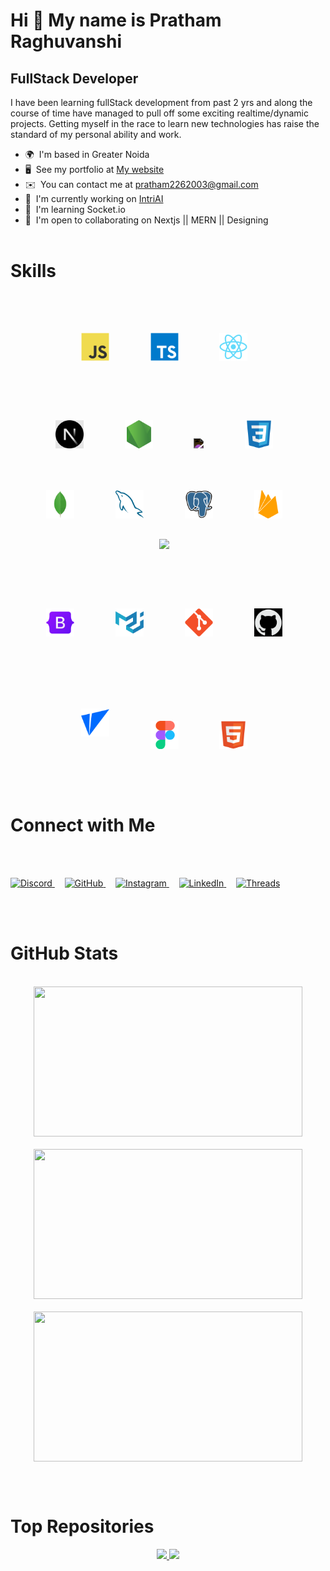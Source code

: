 Hi 👋 My name is Pratham Raghuvanshi
====================================

FullStack Developer
-------------------

I have been learning fullStack development from past 2 yrs and along the course of time have managed to pull off some exciting realtime/dynamic projects. Getting myself in the race to learn new technologies has raise the standard of my personal ability and work.

* 🌍  I'm based in Greater Noida
* 🖥️  See my portfolio at [My website](http://pratham-portfolio-op6k.onrender.com/)
* ✉️  You can contact me at [pratham2262003@gmail.com](mailto:pratham2262003@gmail.com)
* 🚀  I'm currently working on [IntriAI](http://github.com/Pratham22R/IntriAI)
* 🧠  I'm learning Socket.io
* 🤝  I'm open to collaborating on Nextjs || MERN || Designing
<br/><br/>
# Skills
<br/><br/>

<div align="center">
  <!-- Row 1 (widest) -->
  <img src="https://raw.githubusercontent.com/devicons/devicon/master/icons/javascript/javascript-original.svg" height="45" style="margin: 15px 25px;" />&nbsp;&nbsp;&nbsp;
  <img src="https://raw.githubusercontent.com/devicons/devicon/master/icons/typescript/typescript-original.svg" height="45" style="margin: 15px 25px;" />&nbsp;&nbsp;&nbsp;
  <img src="https://raw.githubusercontent.com/devicons/devicon/master/icons/react/react-original.svg" height="45" style="margin: 15px 25px;" />&nbsp;&nbsp;&nbsp;

</div>

<br/><br/>
<div align="center">
    <img src="https://raw.githubusercontent.com/devicons/devicon/master/icons/nextjs/nextjs-original.svg" height="45" style="filter: brightness(90%); margin: 15px 25px;" />&nbsp;&nbsp;&nbsp;
  <img src="https://raw.githubusercontent.com/devicons/devicon/master/icons/nodejs/nodejs-original.svg" height="45" style="margin: 15px 25px;" />&nbsp;&nbsp;&nbsp;
  <img src="https://www.vectorlogo.zone/logos/expressjs/expressjs-icon.svg" height="45" style="filter: invert(100%); margin: 15px 25px;" />&nbsp;&nbsp;&nbsp;
  <img src="https://raw.githubusercontent.com/devicons/devicon/master/icons/css3/css3-original.svg" height="45" style="margin: 15px 25px;" />&nbsp;&nbsp;&nbsp;
</div>
<br/><br/>
<div align="center">
  <!-- Row 2 -->
  <img src="https://raw.githubusercontent.com/devicons/devicon/master/icons/mongodb/mongodb-original.svg" height="45" style="margin: 15px 25px;" />&nbsp;&nbsp;&nbsp;
  <img src="https://raw.githubusercontent.com/devicons/devicon/master/icons/mysql/mysql-original.svg" height="45" style="margin: 15px 25px;" />&nbsp;&nbsp;&nbsp;
  <img src="https://raw.githubusercontent.com/devicons/devicon/master/icons/postgresql/postgresql-original.svg" height="45" style="margin: 15px 25px;" />&nbsp;&nbsp;&nbsp;
  <img src="https://raw.githubusercontent.com/devicons/devicon/master/icons/firebase/firebase-plain.svg" height="45" style="margin: 15px 25px;" />&nbsp;&nbsp;&nbsp;
  <img src="https://www.vectorlogo.zone/logos/tailwindcss/tailwindcss-icon.svg" height="45" style="margin: 15px 25px;" />&nbsp;&nbsp;&nbsp;
</div>

<br/><br/>

<div align="center">
  <!-- Row 3 -->
  <img src="https://raw.githubusercontent.com/devicons/devicon/master/icons/bootstrap/bootstrap-original.svg" height="45" style="margin: 15px 25px;" />&nbsp;&nbsp;&nbsp;
  <img src="https://raw.githubusercontent.com/devicons/devicon/master/icons/materialui/materialui-original.svg" height="45" style="margin: 15px 25px;" />&nbsp;&nbsp;&nbsp;
  <img src="https://raw.githubusercontent.com/devicons/devicon/master/icons/git/git-original.svg" height="45" style="margin: 15px 25px;" />&nbsp;&nbsp;&nbsp;
  <img src="https://raw.githubusercontent.com/devicons/devicon/master/icons/github/github-original.svg" height="45" style="filter: invert(100%); margin: 15px 25px;" />&nbsp;&nbsp;&nbsp;
</div>

<br/><br/>

<div align="center">
  <!-- Row 4 (narrowest) -->
  <img src="https://raw.githubusercontent.com/devicons/devicon/master/icons/vite/vite-original.svg" height="45" style="margin: 35px 25px;" />&nbsp;&nbsp;&nbsp;
  <img src="https://raw.githubusercontent.com/devicons/devicon/master/icons/figma/figma-original.svg" height="45" style="margin: 15px 25px;" />&nbsp;&nbsp;&nbsp;
  <img src="https://raw.githubusercontent.com/devicons/devicon/master/icons/html5/html5-original.svg" height="45" style="margin: 15px 25px;" />&nbsp;&nbsp;&nbsp;
</div>

<br/><br/>

# Connect with Me
<br/><br/>
<div align="left">
  <!-- Discord -->
  <a href="https://discord.com/users/pratham226" target="_blank" rel="noreferrer">
    <picture>
      <source media="(prefers-color-scheme: dark)" srcset="https://raw.githubusercontent.com/danielcranney/readme-generator/main/public/icons/socials/discord-dark.svg" />
      <source media="(prefers-color-scheme: light)" srcset="https://raw.githubusercontent.com/danielcranney/readme-generator/main/public/icons/socials/discord.svg" />
      <img src="https://raw.githubusercontent.com/danielcranney/readme-generator/main/public/icons/socials/discord.svg" width="35" height="35" alt="Discord" title="Discord" />
    </picture>
  </a>
  &nbsp;&nbsp;&nbsp;

  <!-- GitHub -->
  <a href="https://www.github.com/Pratham22R" target="_blank" rel="noreferrer">
    <picture>
      <source media="(prefers-color-scheme: dark)" srcset="https://raw.githubusercontent.com/danielcranney/readme-generator/main/public/icons/socials/github-dark.svg" />
      <source media="(prefers-color-scheme: light)" srcset="https://raw.githubusercontent.com/danielcranney/readme-generator/main/public/icons/socials/github.svg" />
      <img src="https://raw.githubusercontent.com/danielcranney/readme-generator/main/public/icons/socials/github.svg" width="35" height="35" alt="GitHub" title="GitHub" />
    </picture>
  </a>
  &nbsp;&nbsp;&nbsp;

  <!-- Instagram -->
  <a href="http://www.instagram.com/pratham_22_raghuvanshi" target="_blank" rel="noreferrer">
    <picture>
      <source media="(prefers-color-scheme: dark)" srcset="https://raw.githubusercontent.com/danielcranney/readme-generator/main/public/icons/socials/instagram-dark.svg" />
      <source media="(prefers-color-scheme: light)" srcset="https://raw.githubusercontent.com/danielcranney/readme-generator/main/public/icons/socials/instagram.svg" />
      <img src="https://raw.githubusercontent.com/danielcranney/readme-generator/main/public/icons/socials/instagram.svg" width="35" height="35" alt="Instagram" title="Instagram" />
    </picture>
  </a>
  &nbsp;&nbsp;&nbsp;

  <!-- LinkedIn -->
  <a href="https://www.linkedin.com/in/pratham-raghuvanshi-9b782127b/" target="_blank" rel="noreferrer">
    <picture>
      <source media="(prefers-color-scheme: dark)" srcset="https://raw.githubusercontent.com/danielcranney/readme-generator/main/public/icons/socials/linkedin-dark.svg" />
      <source media="(prefers-color-scheme: light)" srcset="https://raw.githubusercontent.com/danielcranney/readme-generator/main/public/icons/socials/linkedin.svg" />
      <img src="https://raw.githubusercontent.com/danielcranney/readme-generator/main/public/icons/socials/linkedin.svg" width="35" height="35" alt="LinkedIn" title="LinkedIn" />
    </picture>
  </a>
  &nbsp;&nbsp;&nbsp;

  <!-- Threads -->
  <a href="https://www.threads.net/@pratham_22_raghuvanshi" target="_blank" rel="noreferrer">
    <picture>
      <source media="(prefers-color-scheme: dark)" srcset="https://raw.githubusercontent.com/danielcranney/readme-generator/main/public/icons/socials/threads-dark.svg" />
      <source media="(prefers-color-scheme: light)" srcset="https://raw.githubusercontent.com/danielcranney/readme-generator/main/public/icons/socials/threads.svg" />
      <img src="https://raw.githubusercontent.com/danielcranney/readme-generator/main/public/icons/socials/threads.svg" width="35" height="35" alt="Threads" title="Threads" />
    </picture>
  </a>
</div>

<br/><br/>

# GitHub Stats
<br/>
<div align="center" style="display: flex; flex-wrap: wrap; justify-content: center; gap: 20px;">

  <!-- GitHub Stats Card -->
  <div style="width: 430px; height: 240px;">
    <img src="https://github-readme-stats.vercel.app/api?username=Pratham22R&show_icons=true&count_private=true&hide=prs&theme=radical&border_radius=12&hide_border=false" width="100%" height="100%" />
  </div>

  <!-- GitHub Streak Card -->
  <div style="width: 430px; height: 240px;">
    <img src="https://github-readme-streak-stats.herokuapp.com/?user=Pratham22R&theme=radical&border_radius=12&hide_border=false" width="100%" height="100%" />
  </div>

  <!-- Top Languages (new row) -->
  <div style="width: 430px; height: 240px;">
  <img src="https://github-readme-stats.vercel.app/api/top-langs/?username=Pratham22R&layout=compact&theme=radical&border_radius=12&langs_count=8&hide_border=false" width="100%" height="100%"/>
  </div>
</div>





<br/><br/>

#  Top Repositories

<div align="center">

  <a href="https://github.com/Pratham22R/wanderlust_website">
    <img width="45%" src="https://github-readme-stats.vercel.app/api/pin/?username=Pratham22R&repo=wanderlust_website&title_color=3b82f6&text_color=ffffff&icon_color=f97316&bg_color=0f172a&hide_border=true&locale=en" />
  </a>

  <a href="https://github.com/Pratham22R/IntriAI">
    <img width="45%" src="https://github-readme-stats.vercel.app/api/pin/?username=Pratham22R&repo=IntriAI&title_color=3b82f6&text_color=ffffff&icon_color=f97316&bg_color=0f172a&hide_border=true&locale=en" />
  </a>

</div>
<br></br>
